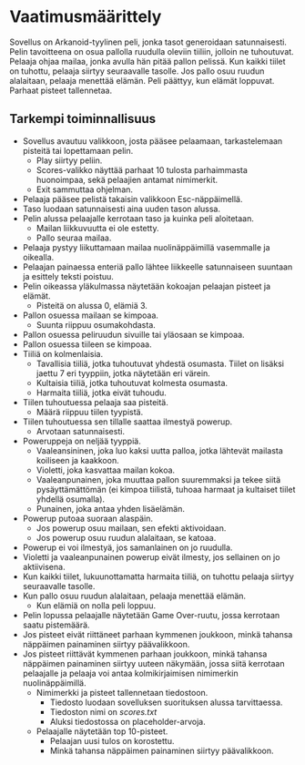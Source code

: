 # Vaatimusmäärittely

Sovellus on Arkanoid-tyylinen peli, jonka tasot generoidaan satunnaisesti. Pelin tavoitteena on osua pallolla ruudulla oleviin tiiliin, jolloin ne tuhoutuvat. Pelaaja ohjaa mailaa, jonka avulla hän pitää pallon pelissä. 
Kun kaikki tiilet on tuhottu, pelaaja siirtyy seuraavalle tasolle. Jos pallo osuu ruudun alalaitaan, pelaaja menettää elämän. Peli päättyy, kun elämät loppuvat. Parhaat pisteet tallennetaa.

## Tarkempi toiminnallisuus

- Sovellus avautuu valikkoon, josta pääsee pelaamaan, tarkastelemaan pisteitä tai lopettamaan pelin.
	- Play siirtyy peliin.
	- Scores-valikko näyttää parhaat 10 tulosta parhaimmasta huonoimpaa, sekä pelaajien antamat nimimerkit.
	- Exit sammuttaa ohjelman.
- Pelaaja pääsee pelistä takaisin valikkoon Esc-näppäimellä.
- Taso luodaan satunnaisesti aina uuden tason alussa.
- Pelin alussa pelaajalle kerrotaan taso ja kuinka peli aloitetaan.
	- Mailan liikkuvuutta ei ole estetty.
	- Pallo seuraa mailaa.
- Pelaaja pystyy liikuttamaan mailaa nuolinäppäimillä vasemmalle ja oikealla.
- Pelaajan painaessa enteriä pallo lähtee liikkeelle satunnaiseen suuntaan ja esittely teksti poistuu.
- Pelin oikeassa yläkulmassa näytetään kokoajan pelaajan pisteet ja elämät.
	- Pisteitä on alussa 0, elämiä 3.
- Pallon osuessa mailaan se kimpoaa.
	- Suunta riippuu osumakohdasta.
- Pallon osuessa peliruudun sivuille tai yläosaan se kimpoaa.
- Pallon osuessa tiileen se kimpoaa.
- Tiiliä on kolmenlaisia.
	- Tavallisia tiiliä, jotka tuhoutuvat yhdestä osumasta. Tiilet on lisäksi jaettu 7 eri tyyppiin, jotka näytetään eri värein.
	- Kultaisia tiiliä, jotka tuhoutuvat kolmesta osumasta.
	- Harmaita tiiliä, jotka eivät tuhoudu.
- Tiilen tuhoutuessa pelaaja saa pisteitä.
	- Määrä riippuu tiilen tyypistä.
- Tiilen tuhoutuessa sen tillalle saattaa ilmestyä powerup.
	- Arvotaan satunnaisesti.
- Poweruppeja on neljää tyyppiä.
	- Vaaleansininen, joka luo kaksi uutta palloa, jotka lähtevät mailasta koiliseen ja kaakkoon.
	- Violetti, joka kasvattaa mailan kokoa.
	- Vaaleanpunainen, joka muuttaa pallon suuremmaksi ja tekee siitä pysäyttämättömän (ei kimpoa tiilistä, tuhoaa harmaat ja kultaiset tiilet yhdellä osumalla).
	- Punainen, joka antaa yhden lisäelämän.
- Powerup putoaa suoraan alaspäin.
	- Jos powerup osuu mailaan, sen efekti aktivoidaan.
	- Jos powerup osuu ruudun alalaitaan, se katoaa.
- Powerup ei voi ilmestyä, jos samanlainen on jo ruudulla.
- Violetti ja vaaleanpunainen powerup eivät ilmesty, jos sellainen on jo aktiivisena.
- Kun kaikki tiilet, lukuunottamatta harmaita tiiliä, on tuhottu pelaaja siirtyy seuraavalle tasolle.
- Kun pallo osuu ruudun alalaitaan, pelaaja menettää elämän.
	- Kun elämiä on nolla peli loppuu.
- Pelin lopussa pelaajalle näytetään Game Over-ruutu, jossa kerrotaan saatu pistemäärä.
- Jos pisteet eivät riittäneet parhaan kymmenen joukkoon, minkä tahansa näppäimen painaminen siirtyy päävalikkoon.
- Jos pisteet riittävät kymmenen parhaan joukkoon, minkä tahansa näppäimen painaminen siirtyy uuteen näkymään, jossa siitä kerrotaan pelaajalle ja pelaaja voi antaa kolmikirjaimisen nimimerkin nuolinäppäimillä.
	- Nimimerkki ja pisteet tallennetaan tiedostoon.
		- Tiedosto luodaan sovelluksen suorituksen alussa tarvittaessa.
		- Tiedoston nimi on _scores.txt_
		- Aluksi tiedostossa on placeholder-arvoja.
	- Pelaajalle näytetään top 10-pisteet.
		- Pelaajan uusi tulos on korostettu.
		- Minkä tahansa näppäimen painaminen siirtyy päävalikkoon.
